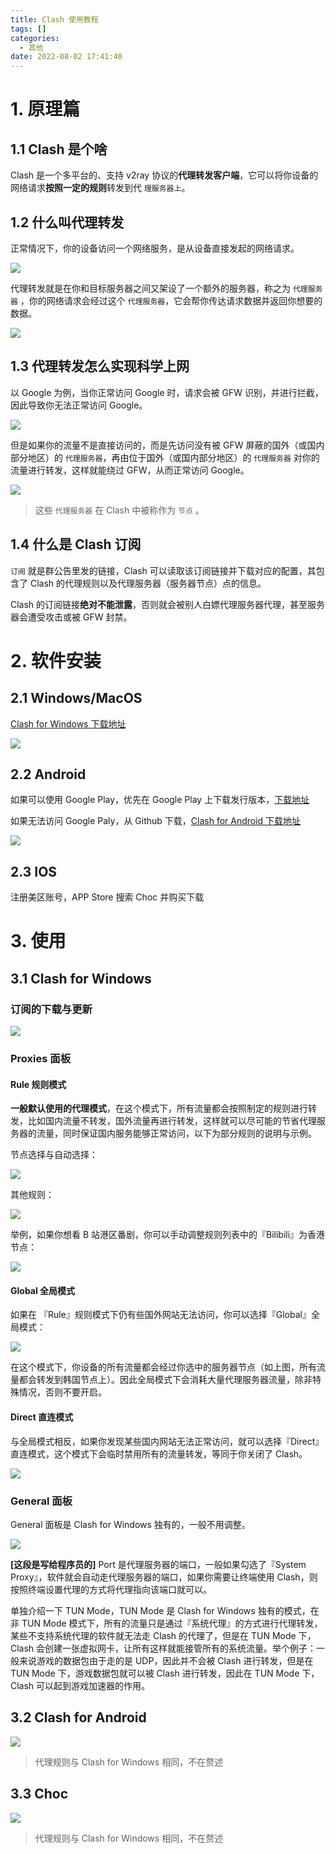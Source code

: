 ```yaml
---
title: Clash 使用教程
tags: []
categories:
  - 其他
date: 2022-08-02 17:41:40
---
```


# 1. 原理篇

## 1.1 Clash 是个啥

Clash 是一个多平台的、支持 v2ray 协议的**代理转发客户端**，它可以将你设备的网络请求**按照一定的规则**转发到代 `理服务器上`。

## 1.2 什么叫代理转发

正常情况下，你的设备访问一个网络服务，是从设备直接发起的网络请求。

![](https://s2.loli.net/2022/08/02/95qkp7yM8b6QNAW.png)

代理转发就是在你和目标服务器之间又架设了一个额外的服务器，称之为 `代理服务器` ，你的网络请求会经过这个 `代理服务器`，它会帮你传达请求数据并返回你想要的数据。

![](https://s2.loli.net/2022/08/02/TFV3q1tNw8J7ngY.png)

## 1.3 代理转发怎么实现科学上网

以 Google 为例，当你正常访问 Google 时，请求会被 GFW 识别，并进行拦截，因此导致你无法正常访问 Google。

![](https://s2.loli.net/2022/08/02/3zx5u2gDKBAvqnQ.png)

但是如果你的流量不是直接访问的，而是先访问没有被 GFW 屏蔽的国外（或国内部分地区）的 `代理服务器`，再由位于国外（或国内部分地区）的 `代理服务器` 对你的流量进行转发，这样就能绕过 GFW，从而正常访问 Google。

![](https://s2.loli.net/2022/08/02/ATvZOEyLJjHdiSr.png)

> 这些 `代理服务器` 在 Clash 中被称作为 `节点` 。

## 1.4 什么是 Clash 订阅

`订阅` 就是群公告里发的链接，Clash 可以读取该订阅链接并下载对应的配置，其包含了 Clash 的代理规则以及代理服务器（服务器节点）点的信息。

Clash 的订阅链接**绝对不能泄露**，否则就会被别人白嫖代理服务器代理，甚至服务器会遭受攻击或被 GFW 封禁。

# 2. 软件安装

## 2.1 Windows/MacOS

[Clash for Windows 下载地址](https://github.com/Fndroid/clash_for_windows_pkg/releases)

![](https://s2.loli.net/2022/08/02/B8LcF7dpPEMGz1S.png)

## 2.2 Android

如果可以使用 Google Play，优先在 Google Play 上下载发行版本，[下载地址](https://play.google.com/store/apps/details?id=com.github.kr328.clash)

如果无法访问 Google Paly，从 Github 下载，[Clash for Android 下载地址](https://github.com/Fndroid/clash_for_windows_pkg/releases)

![](https://s2.loli.net/2022/08/02/kLfzv24TcylutIK.png)

## 2.3 IOS

注册美区账号，APP Store 搜索 Choc 并购买下载

# 3. 使用

## 3.1 Clash for Windows

### 订阅的下载与更新

![](https://s2.loli.net/2022/08/02/U8my16PI5vX4oMK.png)

### Proxies 面板

#### Rule 规则模式

**一般默认使用的代理模式**，在这个模式下，所有流量都会按照制定的规则进行转发，比如国内流量不转发，国外流量再进行转发，这样就可以尽可能的节省代理服务器的流量，同时保证国内服务能够正常访问，以下为部分规则的说明与示例。

节点选择与自动选择：

![](https://s2.loli.net/2022/08/02/R7njxksUNdYrXE8.png)

其他规则：

![](https://s2.loli.net/2022/08/02/D4z5sgxmZl8CIAk.png)

举例，如果你想看 B 站港区番剧，你可以手动调整规则列表中的『Bilibili』为香港节点：

![](https://s2.loli.net/2022/08/02/BjMDuXNqstx1vCS.png)

#### Global 全局模式

如果在 『Rule』规则模式下仍有些国外网站无法访问，你可以选择『Global』全局模式：

![](https://s2.loli.net/2022/08/02/FIyw94MsuZ2kC5L.png)

在这个模式下，你设备的所有流量都会经过你选中的服务器节点（如上图，所有流量都会转发到韩国节点上）。因此全局模式下会消耗大量代理服务器流量，除非特殊情况，否则不要开启。

#### Direct 直连模式

与全局模式相反，如果你发现某些国内网站无法正常访问，就可以选择『Direct』直连模式，这个模式下会临时禁用所有的流量转发，等同于你关闭了 Clash。

![](https://s2.loli.net/2022/08/02/PgDdBcAQ2YnNrlh.png)

### General 面板

General 面板是 Clash for Windows 独有的，一般不用调整。

![](https://s2.loli.net/2022/08/02/CnAoa7tdsrDgzkJ.png)

**\[这段是写给程序员的\]** Port 是代理服务器的端口，一般如果勾选了『System Proxy』，软件就会自动走代理服务器的端口，如果你需要让终端使用 Clash，则按照终端设置代理的方式将代理指向该端口就可以。

单独介绍一下 TUN Mode，TUN Mode 是 Clash for Windows 独有的模式，在非 TUN Mode 模式下，所有的流量只是通过『系统代理』的方式进行代理转发，某些不支持系统代理的软件就无法走 Clash 的代理了，但是在 TUN Mode 下，Clash 会创建一张虚拟网卡，让所有这样就能接管所有的系统流量。举个例子：一般来说游戏的数据包由于走的是 UDP，因此并不会被 Clash 进行转发，但是在 TUN Mode 下，游戏数据包就可以被 Clash 进行转发，因此在 TUN Mode 下，Clash 可以起到游戏加速器的作用。

## 3.2 Clash for Android

![](https://s2.loli.net/2022/08/02/H5Vj23ziYOqbZka.jpg)

> 代理规则与 Clash for Windows 相同，不在赘述

## 3.3 Choc

![](https://s2.loli.net/2022/08/02/FmIPugaOUoVWizS.jpg)

> 代理规则与 Clash for Windows 相同，不在赘述
